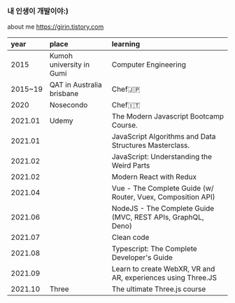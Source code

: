 ###  내 인생이 개발이야:) 
about me https://girin.tistory.com

| year    | place                     | learning             |
|:--------|:--------------------------|:---------------------|
| 2015    | Kumoh university in Gumi  | Computer Engineering |
| 2015~19 | QAT in Australia brisbane | Chef:jp:             |
| 2020    | Nosecondo                 | Chef:it:             |
| 2021.01 | Udemy | The Modern Javascript Bootcamp Course.                       |
| 2021.01 |       | JavaScript Algorithms and Data Structures Masterclass.       |
| 2021.02 |       | JavaScript: Understanding the Weird Parts                    |
| 2021.02 |       | Modern React with Redux                                      |
| 2021.04 |       | Vue - The Complete Guide (w/ Router, Vuex, Composition API)  |
| 2021.06 |       | NodeJS - The Complete Guide (MVC, REST APIs, GraphQL, Deno)  |
| 2021.07 |       | Clean code                                                   |
| 2021.08 |       | Typescript: The Complete Developer's Guide                   |
| 2021.09 |       | Learn to create WebXR, VR and AR, experiences using Three.JS |
| 2021.10 | Three | The ultimate Three.js course                                 |



